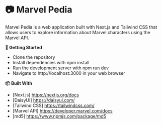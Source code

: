# **📷 Marvel Pedia**

Marvel Pedia is a web application built with Next.js and Tailwind CSS that allows users to explore information about Marvel characters using the Marvel API.


**🚀 Getting Started**
- Clone the repository
- Install dependencies with npm install
- Run the development server with npm run dev
- Navigate to http://localhost:3000 in your web browser


**📦 Built With**
- [Next.js] https://nextjs.org/docs
- [DaisyUI] https://daisyui.com/
- [Tailwind CSS] https://tailwindcss.com/
- [Marvel API] https://developer.marvel.com/docs
- [md5] https://www.npmjs.com/package/md5